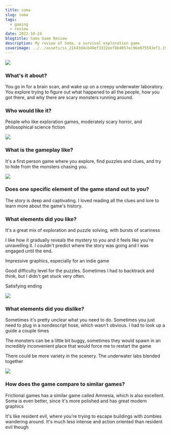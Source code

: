 ```yaml
---
title: soma
slug: soma
tags:
  - gaming
  - review
date: 2022-10-24
blogtitle: Soma Game Review
description: My review of Soma, a survival exploration game
coverimage: ../../assets/ss_21b43d4cb49ef3332eefbb4957ec96e075543ef1.1920x1080_1666656957286_0.jpg
---
```


![ ](/assets/ss_21b43d4cb49ef3332eefbb4957ec96e075543ef1.1920x1080_1666656957286_0.jpg)

### What's it about?


You go in for a brain scan, and wake up on a creepy underwater laboratory. You explore trying to figure out what happened to all the people, how you got there, and why there are scary monsters running around.

### Who would like it?


People who like exploration games, moderately scary horror, and philosophical science fiction

![ ](/assets/ss_f72532983850e64b32428fd0e4b09e0ff8fcfc55.1920x1080_1666657031280_0.jpg)

### What is the gameplay like?


It's a first person game where you explore, find puzzles and clues, and try to hide from the monsters chasing you.

![ ](/assets/ss_5ee5231b847ec7397554af8b2efe25caeef5d7c5.1920x1080_1666657010705_0.jpg)

### Does one specific element of the game stand out to you?


The story is deep and captivating. I loved reading all the clues and lore to learn more about the game's history.

### What elements did you like?


It's a great mix of exploration and puzzle solving, with bursts of scariness

I like how it gradually reveals the mystery to you and it feels like you're unravelling it. I couldn't predict where the story was going and I was engaged until the end.

Impressive graphics, especially for an indie game

Good difficulty level for the puzzles. Sometimes I had to backtrack and think, but I didn't get stuck very often.

Satisfying ending

![ ](/assets/ss_e19b8e8b9b453aff00651ebd3e8a2639b581bc73.1920x1080_1666657048460_0.jpg)

### What elements did you dislike?


Sometimes it's pretty unclear what you need to do. Sometimes you just need to plug in a nondescript hose, which wasn't obvious. I had to look up a guide a couple times

The monsters can be a little bit buggy, sometimes they would spawn in an incredibly inconvenient place that would force me to restart the game

There could be more variety in the scenery. The underwater labs blended together

![ ](/assets/ss_d2fa7284b9610be9655700c6fa60bf44f7affce8.1920x1080_1666657065284_0.jpg)

### How does the game compare to similar games?


Frictional games has a similar game called Amnesia, which is also excellent. Soma is even better, since it's more polished and has great modern graphics

It's like resident evil, where you're trying to escape buildings with zombies wandering around. It's much less intense and action oriented than resident evil though

